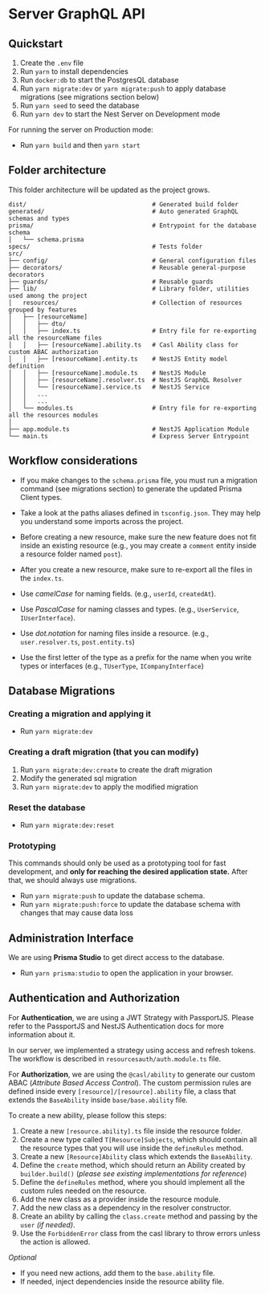 # Server GraphQL API

## Quickstart

1. Create the `.env` file
2. Run `yarn` to install dependencies
3. Run `docker:db` to start the PostgresQL database
4. Run `yarn migrate:dev` or `yarn migrate:push` to apply database migrations (see migrations section below)
5. Run `yarn seed` to seed the database
6. Run `yarn dev` to start the Nest Server on Development mode

For running the server on Production mode:

- Run `yarn build` and then `yarn start`


## Folder architecture

This folder architecture will be updated as the project grows.

```
dist/                                   # Generated build folder
generated/                              # Auto generated GraphQL schemas and types
prisma/                                 # Entrypoint for the database schema
│   └── schema.prisma
specs/                                  # Tests folder
src/
├── config/                             # General configuration files
├── decorators/                         # Reusable general-purpose decorators
├── guards/                             # Reusable guards
├── lib/                                # Library folder, utilities used among the project
│   resources/                          # Collection of resources grouped by features
│   ├── [resourceName]
│   │   ├── dto/       
│   │   ├── index.ts                    # Entry file for re-exporting all the resourceName files
│   │   ├── [resourceName].ability.ts   # Casl Ability class for custom ABAC authorization
│   │   ├── [resourceName].entity.ts    # NestJS Entity model definition
│   │   ├── [resourceName].module.ts    # NestJS Module
│   │   ├── [resourceName].resolver.ts  # NestJS GraphQL Resolver
│   │   └── [resourceName].service.ts   # NestJS Service
│   │   ...
│   │   ...
│   └── modules.ts                      # Entry file for re-exporting all the resources modules
│
├── app.module.ts                       # NestJS Application Module
└── main.ts                             # Express Server Entrypoint
```

## Workflow considerations

- If you make changes to the `schema.prisma` file, you must run a migration command (see migrations section) to generate the updated Prisma Client types.

- Take a look at the paths aliases defined in `tsconfig.json`. They may help you understand some imports across the project.

- Before creating a new resource, make sure the new feature does not fit inside an existing resource (e.g., you may create a `comment` entity inside a resource folder named `post`).

- After you create a new resource, make sure to re-export all the files in the `index.ts`.

- Use *camelCase* for naming fields. (e.g., `userId`, `createdAt`).

- Use *PascalCase* for naming classes and types. (e.g., `UserService`, `IUserInterface`).

- Use *dot.notation* for naming files inside a resource. (e.g., `user.resolver.ts`, `post.entity.ts`)

- Use the first letter of the type as a prefix for the name when you write types or interfaces (e.g., `TUserType`, `ICompanyInterface`)

## Database Migrations

### Creating a migration and applying it

- Run `yarn migrate:dev`

### Creating a draft migration (that you can modify)

1. Run `yarn migrate:dev:create` to create the draft migration
2. Modify the generated sql migration
3. Run `yarn migrate:dev` to apply the modified migration

### Reset the database

- Run `yarn migrate:dev:reset`

### Prototyping

This commands should only be used as a prototyping tool for fast development, and **only for reaching the desired application state.** After that, we should always use migrations.

- Run `yarn migrate:push` to update the database schema.
- Run `yarn migrate:push:force` to update the database schema with changes that may cause data loss

## Administration Interface

We are using **Prisma Studio** to get direct access to the database.

- Run `yarn prisma:studio` to open the application in your browser.

## Authentication and Authorization

For **Authentication**, we are using a JWT Strategy with PassportJS. Please refer to the PassportJS and NestJS Authentication docs for more information about it.

In our server, we implemented a strategy using access and refresh tokens. The workflow is described in `resourcesauth/auth.module.ts` file.

For **Authorization**, we are using the `@casl/ability` to generate our custom ABAC (*Attribute Based Access Control*). The custom permission rules are defined inside every `[resource]/[resource].ability` file, a class that extends the `BaseAbility` inside `base/base.ability` file. 

To create a new ability, please follow this steps:

1. Create a new `[resource.ability].ts` file inside the resource folder.
2. Create a new type called `T[Resource]Subjects`, which should contain all the resource types that you will use inside the `defineRules` method.
3. Create a new `[Resource]Ability` class which extends the `BaseAbility`.
4. Define the `create` method, which should return an Ability created by `builder.build()` (*please see existing implementations for reference*)
5. Define the `defineRules` method, where you should implement all the custom rules needed on the resource.
6. Add the new class as a provider inside the resource module.
7. Add the new class as a dependency in the resolver constructor.
8. Create an ability by calling the `class.create` method and passing by the `user` *(if needed)*.
9. Use the `ForbiddenError` class from the casl library to throw errors unless the action is allowed.

*Optional*
- If you need new actions, add them to the `base.ability` file.
- If needed, inject dependencies inside the resource ability file.

